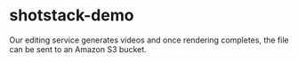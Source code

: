 # shotstack-demo
Our editing service generates videos and once rendering completes, the file can be sent to an Amazon S3 bucket.
